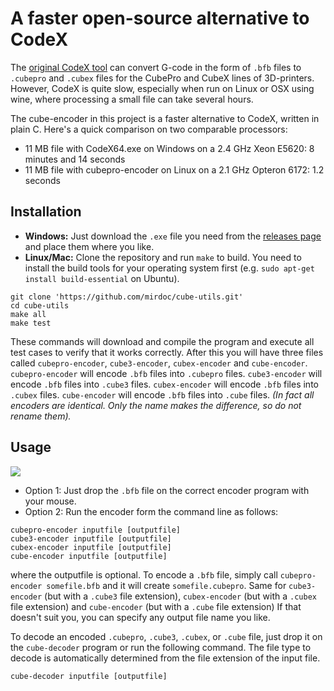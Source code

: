 # A faster open-source alternative to CodeX

The [original CodeX tool](https://groups.google.com/forum/#!topic/kisslicer-refugee-camp/ZMuIrtn5Mfo)
can convert G-code in the form of `.bfb` files to `.cubepro` and `.cubex`
files for the CubePro and CubeX lines of 3D-printers.
However, CodeX is quite slow, especially when run on Linux or OSX using wine,
where processing a small file can take several hours.

The cube-encoder in this project is a faster alternative to CodeX, written in plain C. Here's a quick comparison on two comparable processors:

* 11 MB file with CodeX64.exe on Windows on a 2.4 GHz Xeon E5620: 8 minutes and 14 seconds
* 11 MB file with cubepro-encoder on Linux on a 2.1 GHz Opteron 6172: 1.2 seconds

## Installation

* **Windows:** Just download the `.exe` file you need from the [releases page](https://github.com/mird-oc/cube-utils/releases) and place them where you like.
* **Linux/Mac:** Clone the repository and run `make` to build. You need to install the build tools for your operating system first (e.g. `sudo apt-get install build-essential` on Ubuntu).
```
git clone 'https://github.com/mirdoc/cube-utils.git'
cd cube-utils
make all
make test
```

These commands will download and compile the program and execute all test cases to verify that it works correctly.
After this you will have three files called `cubepro-encoder`, `cube3-encoder`, `cubex-encoder` and `cube-encoder`.
`cubepro-encoder` will encode `.bfb` files into `.cubepro` files.
`cube3-encoder` will encode `.bfb` files into `.cube3` files.
`cubex-encoder` will encode `.bfb` files into `.cubex` files.
`cube-encoder` will encode `.bfb` files into `.cube` files.
*(In fact all encoders are identical. Only the name makes the difference, so do not rename them).*

## Usage

<img src="https://raw.githubusercontent.com/mirdoc/cube-utils/master/windows-screenshot.png"/>

* Option 1: Just drop the `.bfb` file on the correct encoder program with your mouse.
* Option 2: Run the encoder form the command line as follows:
```
cubepro-encoder inputfile [outputfile]
cube3-encoder inputfile [outputfile]
cubex-encoder inputfile [outputfile]
cube-encoder inputfile [outputfile]
```
where the outputfile is optional. To encode a `.bfb` file, simply call `cubepro-encoder somefile.bfb` and it will create `somefile.cubepro`.
Same for `cube3-encoder` (but with a `.cube3` file extension), `cubex-encoder` (but with a `.cubex` file extension) and `cube-encoder` (but with a `.cube` file extension)
If that doesn't suit you, you can specify any output file name you like.

To decode an encoded `.cubepro`, `.cube3`, `.cubex`, or `.cube` file, just drop it on the `cube-decoder` program or run the following command. The file type to decode is automatically determined from the file extension of the input file.
```
cube-decoder inputfile [outputfile]
```
